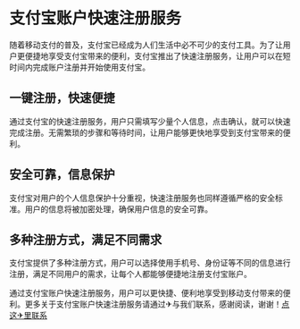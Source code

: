 # 支付宝账户快速注册服务

随着移动支付的普及，支付宝已经成为人们生活中必不可少的支付工具。为了让用户更便捷地享受支付宝带来的便利，支付宝推出了快速注册服务，让用户可以在短时间内完成账户注册并开始使用支付宝。

## 一键注册，快速便捷

通过支付宝的快速注册服务，用户只需填写少量个人信息，点击确认，就可以快速完成注册。无需繁琐的步骤和等待时间，让用户能够更快地享受到支付宝带来的便利。

## 安全可靠，信息保护

支付宝对用户的个人信息保护十分重视，快速注册服务也同样遵循严格的安全标准。用户的信息将被加密处理，确保用户信息的安全可靠。

## 多种注册方式，满足不同需求

支付宝提供了多种注册方式，用户可以选择使用手机号、身份证等不同的信息进行注册，满足不同用户的需求，让每个人都能够便捷地注册支付宝账户。

通过支付宝账户快速注册服务，用户可以更快捷、便利地享受到移动支付带来的便利。更多关于支付宝账户快速注册服务请通过✈与我们联系，感谢阅读，谢谢！[点这✈里联系](https://ss.k02.cc)